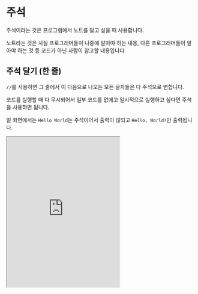 # 주석

주석이라는 것은 프로그램에서 노트를 달고 싶을 때 사용합니다.

노트라는 것은 사실 프로그래머들이 나중에 알아야 하는 내용, 다른 프로그래머들이 알아야 하는 것 등 코드가 아닌 사람이 참고할 내용입니다.

## 주석 달기 (한 줄)

`//`를 사용하면 그 줄에서 이 다음으로 나오는 모든 글자들은 다 주석으로 변합니다.

코드를 실행할 때 다 무시되어서 일부 코드를 없에고 일시적으로 실행하고 싶다면 주석을 사용하면 됩니다.

밑 화면에서는 `Hello World`는 주석이어서 출력이 않되고 `Hello, World!`만 출력됩니다.

<iframe
  loading="lazy"
  title="Rust Playground"
  src="https://play.rust-lang.org/?version=stable&mode=debug&edition=2021&code=fn%20main()%20%7B%0A%20%20%20%20%2F%2Fprintln!(%22Hello%20World%22)%3B%0A%20%20%20%20%0A%20%20%20%20println!(%22Hello%2C%20World!%22)%3B%0A%7D"
  height="400"
/>

:::note

## 중괄호의 사용 {}

`{}`를 `""` 안에 넣고 다음에 값을 선언하면 그 값이 `{}` 안에 대신 넣어집니다.

예를 들면, `println!("{} {}", 1, 2)`는 `"1 2"`를 출력합니다.
:::note


## 주석 달기 (블록 줄)

`//`는 그 줄에서 이 다음으로 나오는 모든 글자들은 다 주석으로 만들지만 `/**/`는 `/*`와 `*/` 사이를 주석으로 만듭니다.

<iframe
  loading="lazy"
  title="Rust Playrground"
  src="https://play.rust-lang.org/?version=stable&mode=debug&edition=2021&code=fn%20main()%20%7B%0A%20%20%20%20%2F*eprint!(%22Error%3F%3F%3F!!!%22)%3B*%2F%0A%20%20%20%20%0A%20%20%20%20print!(%22%EC%9C%84%20%EC%BD%94%EB%93%9C%EB%8A%94%20%EC%8B%A4%ED%96%89%EC%9D%B4%20X%22)%3B%0A%7D"
  height="400"
/>

## 주석 달기 (DOC 주석)

`///`와 `//!`는 `//`와 똑같지만 [Markdown](https://www.markdownguide.org/basic-syntax/) 형식을 지원합니다.

Markdown이란 글이 아니라 특별한 스타일을 넣은 글입니다 (예: 글의 크기, 모양 등)

`///`는 코드 블록 (예: `main()`) 밖에서 `//!` 코드 블록 안에서 사용합니다.

<iframe
  loading="lazy"
  title="Rust Playground"
  src="https://play.rust-lang.org/?version=stable&mode=debug&edition=2021&code=%2F%2F%2F%20%23Hello%20World%0D%0Afn%20main()%20%7B%0D%0A%20%20%20%20%2F%2F!%20%23Testing%0D%0A%20%20%20%20println!(%22%7B%7D%20can%20support%20%7B%7D%20notation%22%2C%22Doc%20comment%22%2C%22markdown%22)%3B%0D%0A%7D"
  height="400"
/>
